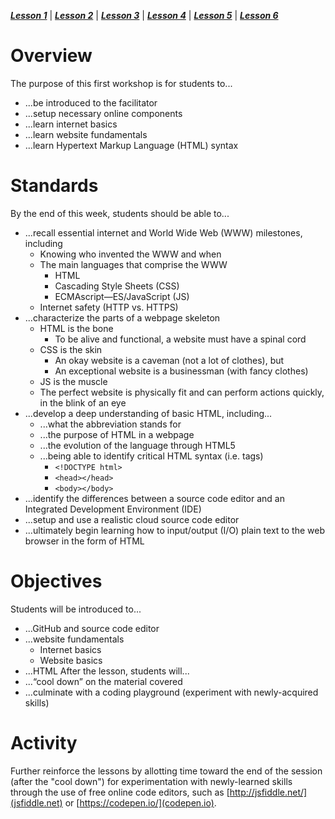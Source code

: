 ***[Lesson 1](https://ra-coding-club.github.io/week-1/learn)*** | ***[Lesson 2]()*** | ***[Lesson 3]()*** | ***[Lesson 4]()*** | ***[Lesson 5]()*** | ***[Lesson 6]()***

# Overview

The purpose of this first workshop is for students to...
* ...be introduced to the facilitator 
* ...setup necessary online components 
* ...learn internet basics 
* ...learn website fundamentals
* ...learn Hypertext Markup Language (HTML) syntax

# Standards

By the end of this week, students should be able to...
* ...recall essential internet and World Wide Web (WWW) milestones, including
    * Knowing who invented the WWW and when
    * The main languages that comprise the WWW
        * HTML
        * Cascading Style Sheets (CSS)
        * ECMAscript—ES/JavaScript (JS)
    * Internet safety (HTTP vs. HTTPS)
* ...characterize the parts of a webpage skeleton
    * HTML is the bone
        * To be alive and functional, a website must have a spinal cord
    * CSS is the skin
        * An okay website is a caveman (not a lot of clothes), but
        * An exceptional website is a businessman (with fancy clothes)
    * JS is the muscle
    * The perfect website is physically fit and can perform actions quickly, in the blink of an eye
* ...develop a deep understanding of basic HTML, including...
    * ...what the abbreviation stands for
    * ...the purpose of HTML in a webpage
    * ...the evolution of the language through HTML5
    * ...being able to identify critical HTML syntax (i.e. tags)
        * `<!DOCTYPE html>`
        * `<head></head>`
        * `<body></body>`
* ...identify the differences between a source code editor and an Integrated Development Environment (IDE)
* ...setup and use a realistic cloud source code editor
* ...ultimately begin learning how to input/output (I/O) plain text to the web browser in the form of HTML

# Objectives

Students will be introduced to...
* ...GitHub and source code editor
* ...website fundamentals
    * Internet basics
    * Website basics
* ...HTML
After the lesson, students will...
* ...“cool down” on the material covered
* ...culminate with a coding playground (experiment with newly-acquired skills)

# Activity

Further reinforce the lessons by allotting time toward the end of the session (after the "cool down") for experimentation with
newly-learned skills through the use of free online code editors, such as [http://jsfiddle.net/](jsfiddle.net) or [https://codepen.io/](codepen.io).
